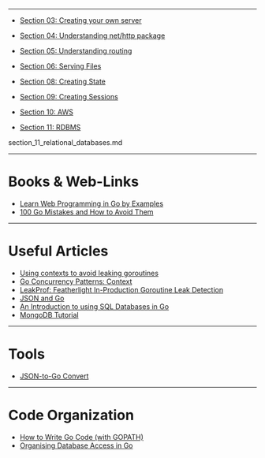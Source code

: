 ***

* [Section 03: Creating your own server](https://github.com/muarshad01/Golang_Web_Dev/blob/master/section_03_create_your_own_server.md)

* [Section 04: Understanding net/http package](https://github.com/muarshad01/Golang_Web_Dev/blob/master/section_04_understanding_net_http_package.md)

* [Section 05: Understanding routing](https://github.com/muarshad01/Golang_Web_Dev/blob/section_05/section_05_understanding_routing.md)

* [Section 06: Serving Files](https://github.com/muarshad01/Golang_Web_Dev/blob/master/section_06_serving_files.md)

* [Section 08: Creating State](https://github.com/muarshad01/Golang_Web_Dev/blob/master/section_08_creating_state.md)

* [Section 09: Creating Sessions](https://github.com/muarshad01/Golang_Web_Dev/blob/master/section_09_creating_sessions.md)

* [Section 10: AWS](https://github.com/muarshad01/Golang_Web_Dev/blob/master/section_10_AWS.md)

* [Section 11: RDBMS](https://github.com/muarshad01/Golang_Web_Dev/blob/master/section_11_relational_databases.md)

section_11_relational_databases.md

***

# Books & Web-Links

* [Learn Web Programming in Go by Examples](https://gowebexamples.com/)
* [100 Go Mistakes and How to Avoid Them](https://www.amazon.com/100-Mistakes-How-Avoid-Them/dp/1617299596/ref=sxin_15_pa_sp_search_thematic_sspa?content-id=amzn1.sym.3861742f-7dbf-40f1-85e2-a9c728646f3d%3Aamzn1.sym.3861742f-7dbf-40f1-85e2-a9c728646f3d&crid=2TKMAO28EW0VT&cv_ct_cx=go+language&keywords=go+language&pd_rd_i=1617299596&pd_rd_r=5f479c55-7761-42c9-9f2f-f0d83d16dbd4&pd_rd_w=1c4rT&pd_rd_wg=kFBXG&pf_rd_p=3861742f-7dbf-40f1-85e2-a9c728646f3d&pf_rd_r=4TB4CQN6992E5P0926S9&qid=1667902396&sprefix=go+languag%2Caps%2C367&sr=1-2-4a72c107-45c2-4f3b-9705-03b81a6f667c-spons&psc=1)

***

# Useful Articles

* [Using contexts to avoid leaking goroutines](https://rakyll.org/leakingctx/)
* [Go Concurrency Patterns: Context](https://go.dev/blog/context)
* [LeakProf: Featherlight In-Production Goroutine Leak Detection](https://www.uber.com/blog/leakprof-featherlight-in-production-goroutine-leak-detection/)
* [JSON and Go](https://go.dev/blog/json)
* [An Introduction to using SQL Databases in Go](https://www.alexedwards.net/blog/introduction-to-using-sql-databases-in-go)
* [MongoDB Tutorial](https://www.tutorialspoint.com/mongodb/mongodb_relationships.htm)

***

# Tools

* [JSON-to-Go Convert](https://mholt.github.io/json-to-go/)

***

# Code Organization

* [How to Write Go Code (with GOPATH)](https://go.dev/doc/gopath_code)
* [Organising Database Access in Go](https://www.alexedwards.net/blog/organising-database-access)
